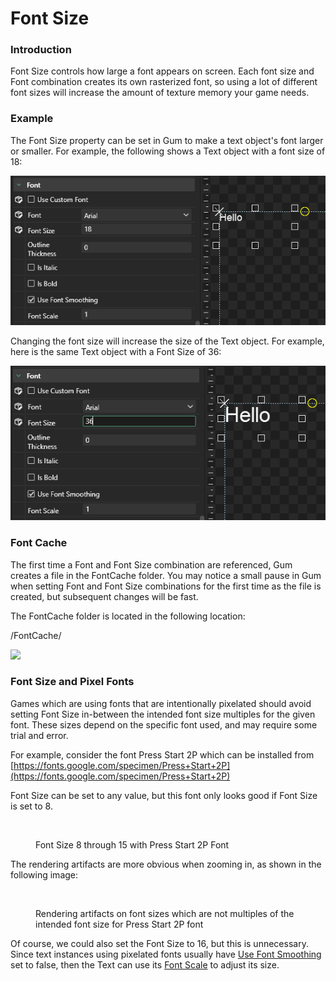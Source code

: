 # Font Size

### Introduction

Font Size controls how large a font appears on screen. Each font size and Font combination creates its own rasterized font, so using a lot of different font sizes will increase the amount of texture memory your game needs.

### Example

The Font Size property can be set in Gum to make a text object's font larger or smaller. For example, the following shows a Text object with a font size of 18:

![](<../../../.gitbook/assets/FontSize18.png>)

Changing the font size will increase the size of the Text object. For example, here is the same Text object with a Font Size of 36:

![](<../../../.gitbook/assets/FontSize36.png>)

### Font Cache

The first time a Font and Font Size combination are referenced, Gum creates a file in the FontCache folder. You may notice a small pause in Gum when setting Font and Font Size combinations for the first time as the file is created, but subsequent changes will be fast.

The FontCache folder is located in the following location:

/FontCache/

![](<../../../.gitbook/assets/FontCacheFolder.png>)

### Font Size and Pixel Fonts

Games which are using fonts that are intentionally pixelated should avoid setting Font Size in-between the intended font size multiples for the given font. These sizes depend on the specific font used, and may require some trial and error.

For example, consider the font Press Start 2P which can be installed from [https://fonts.google.com/specimen/Press+Start+2P](https://fonts.google.com/specimen/Press+Start+2P)

Font Size can be set to any value, but this font only looks good if Font Size is set to 8.

<figure><img src="../../../.gitbook/assets/image (152).png" alt=""><figcaption><p>Font Size 8 through 15 with Press Start 2P Font</p></figcaption></figure>

The rendering artifacts are more obvious when zooming in, as shown in the following image:

<figure><img src="../../../.gitbook/assets/FontSizeArtifacts.png" alt=""><figcaption><p>Rendering artifacts on font sizes which are not multiples of the intended font size for Press Start 2P font</p></figcaption></figure>

Of course, we could also set the Font Size to 16, but this is unnecessary. Since text instances using pixelated fonts usually have [Use Font Smoothing](use-font-smoothing.md) set to false, then the Text can use its [Font Scale](font-scale.md) to adjust its size.
